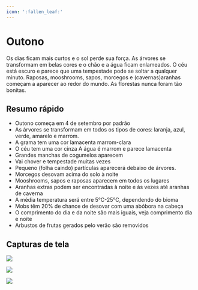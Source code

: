```yaml
---
icon: ':fallen_leaf:'
---
```


# Outono

Os dias ficam mais curtos e o sol perde sua força. As árvores se transformam em belas cores e o chão e a água ficam enlameados. O céu está escuro e parece que uma tempestade pode se soltar a qualquer minuto. Raposas, mooshrooms, sapos, morcegos e (cavernas)aranhas começam a aparecer ao redor do mundo. As florestas nunca foram tão bonitas.

## Resumo rápido

- Outono começa em 4 de setembro por padrão​ 
- As árvores se transformam em todos os tipos de cores: laranja, azul, verde, amarelo e marrom. 
- A grama tem uma cor lamacenta marrom-clara 
- O céu tem uma cor cinza A água é marrom e parece lamacenta 
- Grandes manchas de cogumelos aparecem 
- Vai chover e tempestade muitas vezes 
- Pequeno (folha caindo) partículas aparecerá debaixo de árvores. 
- Morcegos desovam acima do solo à noite 
- Mooshrooms, sapos e raposas aparecem em todos os lugares 
- Aranhas extras podem ser encontradas à noite e às vezes até aranhas de caverna 
- A média temperatura será entre 5°C-25°C, dependendo do bioma 
- Mobs têm 20% de chance de desovar com uma abóbora na cabeça 
- O comprimento do dia e da noite são mais iguais, veja comprimento dia e noite​ 
- Arbustos de frutas gerados pelo verão são removidos

## Capturas de tela

![](https://2775637040-files.gitbook.io/~/files/v0/b/gitbook-x-prod.appspot.com/o/spaces%2F4p9wNXvzbAgtriQR5M18%2Fuploads%2FcmSycnVbB647DeAkIYa4%2Ffall.png?alt=media&token=6e38852d-d356-4364-9615-9cf5cb83864b)

![](https://2775637040-files.gitbook.io/~/files/v0/b/gitbook-x-prod.appspot.com/o/spaces%2F4p9wNXvzbAgtriQR5M18%2Fuploads%2Fbf3OipE4hg2svW2ZU60P%2F2022-02-23_12.35.13.png?alt=media&token=3eadda7a-8be0-4644-a9bf-f0aa6d990411)

![](https://2775637040-files.gitbook.io/~/files/v0/b/gitbook-x-prod.appspot.com/o/spaces%2F4p9wNXvzbAgtriQR5M18%2Fuploads%2FoskiHxSS2QT7ov5y5Rbm%2F2022-02-23_12.36.30.png?alt=media&token=f6f0eafa-433b-4a4f-90de-07a45b475b7f)

